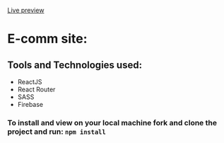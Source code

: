 [Live preview](https://e-comm-app-777.web.app/)

# E-comm site:
## Tools  and Technologies used:
  - ReactJS
  - React Router
  - SASS
  - Firebase
  
 ### To install and view on your local machine fork and clone the project and run: <code>npm install</code>
